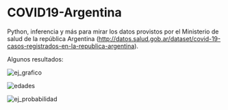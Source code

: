# COVID19-Argentina

Python, inferencia y más para mirar los datos provistos por el Ministerio de salud de la república Argentina (http://datos.salud.gob.ar/dataset/covid-19-casos-registrados-en-la-republica-argentina).


Algunos resultados:

![ej_grafico](https://user-images.githubusercontent.com/66931754/100670517-bf462900-333d-11eb-8ef0-6f585e108a21.png)

![edades](https://user-images.githubusercontent.com/66931754/102004106-836f7400-3cec-11eb-859f-e5bff60b0539.png)

![ej_probabilidad](https://user-images.githubusercontent.com/66931754/100670531-c4a37380-333d-11eb-8457-4599c58465a4.png)


